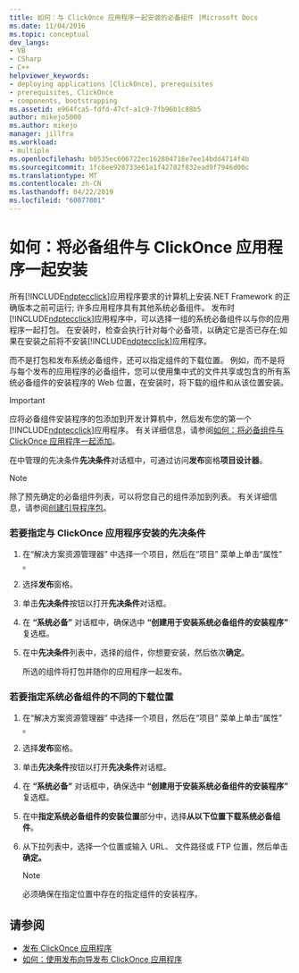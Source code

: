 ```yaml
---
title: 如何：与 ClickOnce 应用程序一起安装的必备组件 |Microsoft Docs
ms.date: 11/04/2016
ms.topic: conceptual
dev_langs:
- VB
- CSharp
- C++
helpviewer_keywords:
- deploying applications [ClickOnce], prerequisites
- prerequisites, ClickOnce
- components, bootstrapping
ms.assetid: e964fca5-fdfd-47cf-a1c9-7fb96b1c88b5
author: mikejo5000
ms.author: mikejo
manager: jillfra
ms.workload:
- multiple
ms.openlocfilehash: b0535ec606722ec162804718e7ee14bdd4714f4b
ms.sourcegitcommit: 1fc6ee928733e61a1f42782f832ead9f7946d00c
ms.translationtype: MT
ms.contentlocale: zh-CN
ms.lasthandoff: 04/22/2019
ms.locfileid: "60077001"
---
```

# <a name="how-to-install-prerequisites-with-a-clickonce-application"></a>如何：将必备组件与 ClickOnce 应用程序一起安装
所有[!INCLUDE[ndptecclick](../deployment/includes/ndptecclick_md.md)]应用程序要求的计算机上安装.NET Framework 的正确版本之前可运行; 许多应用程序具有其他系统必备组件。 发布时[!INCLUDE[ndptecclick](../deployment/includes/ndptecclick_md.md)]应用程序中，可以选择一组的系统必备组件以与你的应用程序一起打包。 在安装时，检查会执行针对每个必备项，以确定它是否已存在;如果在安装之前将不安装[!INCLUDE[ndptecclick](../deployment/includes/ndptecclick_md.md)]应用程序。

 而不是打包和发布系统必备组件，还可以指定组件的下载位置。 例如，而不是将与每个发布的应用程序的必备组件，您可以使用集中式的文件共享或包含的所有系统必备组件的安装程序的 Web 位置，在安装时，将下载的组件和从该位置安装。

> [!IMPORTANT]
>  应将必备组件安装程序的包添加到开发计算机中，然后发布您的第一个[!INCLUDE[ndptecclick](../deployment/includes/ndptecclick_md.md)]应用程序。 有关详细信息，请参阅[如何：将必备组件与 ClickOnce 应用程序一起添加](../deployment/how-to-include-prerequisites-with-a-clickonce-application.md)。

 在中管理的先决条件**先决条件**对话框中，可通过访问**发布**窗格**项目设计器**。

> [!NOTE]
>  除了预先确定的必备组件列表，可以将您自己的组件添加到列表。 有关详细信息，请参阅[创建引导程序包](../deployment/creating-bootstrapper-packages.md)。

### <a name="to-specify-prerequisites-to-install-with-a-clickonce-application"></a>若要指定与 ClickOnce 应用程序安装的先决条件

1. 在“解决方案资源管理器” 中选择一个项目，然后在“项目”  菜单上单击“属性” 。

2. 选择**发布**窗格。

3. 单击**先决条件**按钮以打开**先决条件**对话框。

4. 在 **“系统必备”** 对话框中，确保选中 **“创建用于安装系统必备组件的安装程序”** 复选框。

5. 在中**先决条件**列表中，选择的组件，你想要安装，然后依次**确定**。

     所选的组件将打包并随你的应用程序一起发布。

### <a name="to-specify-a-different-download-location-for-prerequisites"></a>若要指定系统必备组件的不同的下载位置

1. 在“解决方案资源管理器” 中选择一个项目，然后在“项目”  菜单上单击“属性” 。

2. 选择**发布**窗格。

3. 单击**先决条件**按钮以打开**先决条件**对话框。

4. 在 **“系统必备”** 对话框中，确保选中 **“创建用于安装系统必备组件的安装程序”** 复选框。

5. 在中**指定系统必备组件的安装位置**部分中，选择**从以下位置下载系统必备组件**。

6. 从下拉列表中，选择一个位置或输入 URL、 文件路径或 FTP 位置，然后单击**确定。**

    > [!NOTE]
    >  必须确保在指定位置中存在的指定组件的安装程序。

## <a name="see-also"></a>请参阅
- [发布 ClickOnce 应用程序](../deployment/publishing-clickonce-applications.md)
- [如何：使用发布向导发布 ClickOnce 应用程序](../deployment/how-to-publish-a-clickonce-application-using-the-publish-wizard.md)